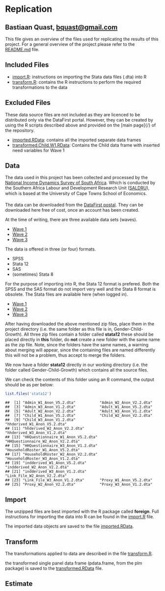 Replication
========================================================
Bastiaan Quast, bquast@gmail.com
--------------------------------------------------------

This file gives an overview of the files used for replicating the results of this project. For a general overview of the project please refer to the [README.md](/README.md) file.

Included Files
--------------------------------------------------------
* [import.R](/import.R): instructions on importing the Stata data files (.dta) into R
* [transform.R](/transform.R): contains the R instructions to perform the required transformations to the data



Excluded Files
--------------------------------------------------------
These data source files are not included as they are licenced to be distributed only via the DataFirst portal. However, they can be created by using the R scripts described above and provided on the [main page]{/} of the repository.

* [imported.RData](/imported.RData): contains all the imported separate data frames
* [transformed.Child.W1.RData](/transformed.Child.W1.RData): Contains the Child data frame with inserted need variables for Wave 1


Data
--------------------------------------------------------
The data used in this project has been collected and processed by the [National Income Dynamics Survey of South Africa][1]. Which is conducted by the Southern Africa Labour and Development Research Unit ([SALDRU][2]), which is based at the University of Cape Towns School of Economics.

The data can be downloaded from the [DataFirst postal][2]. They can be downloaded here free of cost, once an account has been created.

At the time of writing, there are three available data sets (waves).

* [Wave 1][3]
* [Wave 2][4]
* [Wave 3][5]

The data is offered in three (or four) formats.

* SPSS
* Stata 12
* SAS
* (sometimes) Stata 8

For the purpose of importing into R, the Stata 12 format is prefered. Both the SPSS and the SAS format do not import very well and the Stata 8 format is obsolete. The Stata files are available here (when logged in).

* [Wave 1][6]
* [Wave 2][7]
* [Wave 3][8]

After having downloaded the above mentioned zip files, place them in the project directory (i.e. the same folder as this file is in, Gender-Child-Growth). All three zip files contain a folder called **stata12** these should be placed directly in **this** folder, do **not** create a new folder with the same name as the zip file. Note, since the folders have the same names, a warning about merging will appear, since the containing files are named differently this will not be a problem, thus accept to merge the folders.

We now have a folder **stata12** directly in our working directory (i.e. the folder called Gender-Child-Growth) which contains all the source files.

We can check the contents of this folder using an R command, the output should be as per below:



```r
list.files('stata12')
```

```
##  [1] "Admin_W1_Anon_V5.2.dta"           "Admin_W2_Anon_V2.2.dta"          
##  [3] "Admin_W3_Anon_V1.2.dta"           "Adult_W1_Anon_V5.2.dta"          
##  [5] "Adult_W2_Anon_V2.2.dta"           "Adult_W3_Anon_V1.2.dta"          
##  [7] "Child_W1_Anon_V5.2.dta"           "Child_W2_Anon_V2.2.dta"          
##  [9] "Child_W3_Anon_V1.2.dta"           "hhderived_W1_Anon_V5.2.dta"      
## [11] "hhderived_W2_Anon_V2.2.dta"       "hhderived_W3_Anon_V1.2.dta"      
## [13] "HHQuestionnaire_W1_Anon_V5.2.dta" "HHQuestionnaire_W2_Anon_V2.2.dta"
## [15] "HHQuestionnaire_W3_Anon_V1.2.dta" "HouseholdRoster_W1_Anon_V5.2.dta"
## [17] "HouseholdRoster_W2_Anon_V2.2.dta" "HouseholdRoster_W3_Anon_V1.2.dta"
## [19] "indderived_W1_Anon_V5.2.dta"      "indderived_W2_Anon_V2.2.dta"     
## [21] "indderived_W3_Anon_V1.2.dta"      "Link_File_W2_Anon_V2.2.dta"      
## [23] "Link_File_W3_Anon_V1.2.dta"       "Proxy_W1_Anon_V5.2.dta"          
## [25] "Proxy_W2_Anon_V2.2.dta"           "Proxy_W3_Anon_V1.2.dta"
```


Import
--------------------------------------------------------
The unzipped files are best imported with the R package called **foreign**. Full instructions for importing the data into R can be found in the [import.R](/import.R) file.

The imported data objects are saved to the file [imported.RData](/imported.RData).

Transform
--------------------------------------------------------
The transformations applied to data are described in the file [transform.R](/transform.R).

the transformed single panel data frame (pdata.frame, from the plm package) is saved to the [transformed.RData](/transformed.RData) file.


Estimate
--------------------------------------------------------




[1]: http://www.nids.uct.ac.za/
[2]: http://www.saldru.uct.ac.za/
[3]: http://www.datafirst.uct.ac.za/dataportal/index.php/catalog/central/about
[4]: http://www.datafirst.uct.ac.za/dataportal/index.php/catalog/451
[5]: http://www.datafirst.uct.ac.za/dataportal/index.php/catalog/452
[6]: http://www.datafirst.uct.ac.za/dataportal/index.php/catalog/453
[7]: http://www.datafirst.uct.ac.za/dataportal/index.php/catalog/451/download/6038
[8]: http://www.datafirst.uct.ac.za/dataportal/index.php/catalog/452/download/6001
[9]: http://www.datafirst.uct.ac.za/dataportal/index.php/catalog/453/download/6052

